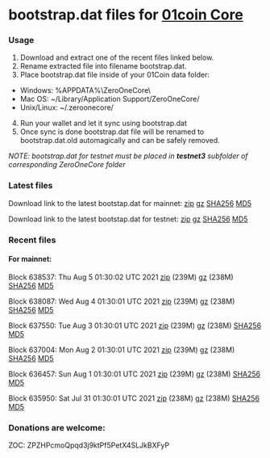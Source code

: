 # bootstrap.dat files for [01coin Core](https://01coin.io)

### Usage

1. Download and extract one of the recent files linked below.
2. Rename extracted file into filename bootstrap.dat.
3. Place bootstrap.dat file inside of your 01Coin data folder:
 - Windows: %APPDATA%\ZeroOneCore\
 - Mac OS: ~/Library/Application Support/ZeroOneCore/
 - Unix/Linux: ~/.zeroonecore/
4. Run your wallet and let it sync using bootstrap.dat
5. Once sync is done bootstrap.dat file will be renamed to bootstrap.dat.old automagically and can be safely removed.

_NOTE: bootstrap.dat for testnet must be placed in **testnet3** subfolder of corresponding ZeroOneCore folder_

### Latest files
Download link to the latest bootstap.dat for mainnet: [zip](https://files.01coin.io/mainnet/bootstrap.dat.zip) [gz](https://files.01coin.io/mainnet/bootstrap.dat.tar.gz) [SHA256](https://files.01coin.io/mainnet/sha256.txt) [MD5](https://files.01coin.io/mainnet/md5.txt)

Download link to the latest bootstap.dat for testnet: [zip](https://files.01coin.io/testnet/bootstrap.dat.zip) [gz](https://files.01coin.io/testnet/bootstrap.dat.tar.gz) [SHA256](https://files.01coin.io/testnet/sha256.txt) [MD5](https://files.01coin.io/testnet/md5.txt)

### Recent files

#### For mainnet:

Block 638537: Thu Aug  5 01:30:02 UTC 2021 [zip](https://files.01coin.io/mainnet/2021-08-05/bootstrap.dat.zip) (239M) [gz](https://files.01coin.io/mainnet/2021-08-05/bootstrap.dat.tar.gz) (238M) [SHA256](https://files.01coin.io/mainnet/2021-08-05/sha256.txt) [MD5](https://files.01coin.io/mainnet/2021-08-05/md5.txt)

Block 638087: Wed Aug  4 01:30:01 UTC 2021 [zip](https://files.01coin.io/mainnet/2021-08-04/bootstrap.dat.zip) (239M) [gz](https://files.01coin.io/mainnet/2021-08-04/bootstrap.dat.tar.gz) (238M) [SHA256](https://files.01coin.io/mainnet/2021-08-04/sha256.txt) [MD5](https://files.01coin.io/mainnet/2021-08-04/md5.txt)

Block 637550: Tue Aug  3 01:30:01 UTC 2021 [zip](https://files.01coin.io/mainnet/2021-08-03/bootstrap.dat.zip) (239M) [gz](https://files.01coin.io/mainnet/2021-08-03/bootstrap.dat.tar.gz) (238M) [SHA256](https://files.01coin.io/mainnet/2021-08-03/sha256.txt) [MD5](https://files.01coin.io/mainnet/2021-08-03/md5.txt)

Block 637004: Mon Aug  2 01:30:01 UTC 2021 [zip](https://files.01coin.io/mainnet/2021-08-02/bootstrap.dat.zip) (239M) [gz](https://files.01coin.io/mainnet/2021-08-02/bootstrap.dat.tar.gz) (238M) [SHA256](https://files.01coin.io/mainnet/2021-08-02/sha256.txt) [MD5](https://files.01coin.io/mainnet/2021-08-02/md5.txt)

Block 636457: Sun Aug  1 01:30:01 UTC 2021 [zip](https://files.01coin.io/mainnet/2021-08-01/bootstrap.dat.zip) (239M) [gz](https://files.01coin.io/mainnet/2021-08-01/bootstrap.dat.tar.gz) (238M) [SHA256](https://files.01coin.io/mainnet/2021-08-01/sha256.txt) [MD5](https://files.01coin.io/mainnet/2021-08-01/md5.txt)

Block 635950: Sat Jul 31 01:30:01 UTC 2021 [zip](https://files.01coin.io/mainnet/2021-07-31/bootstrap.dat.zip) (238M) [gz](https://files.01coin.io/mainnet/2021-07-31/bootstrap.dat.tar.gz) (238M) [SHA256](https://files.01coin.io/mainnet/2021-07-31/sha256.txt) [MD5](https://files.01coin.io/mainnet/2021-07-31/md5.txt)


### Donations are welcome:

ZOC: ZPZHPcmoQpqd3j9ktPf5PetX4SLJkBXFyP
